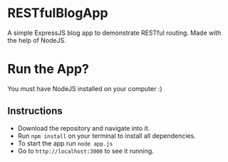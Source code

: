 # RESTfulBlogApp

A simple ExpressJS blog app to demonstrate RESTful routing. Made with the help of NodeJS.


# Run the App?
You must have NodeJS installed on your computer :)
## Instructions

 - Download the repository and navigate into it.
 - Run `npm install` on your terminal to install all dependencies.
 - To start the app run `node app.js`
 - Go to `http://localhost:3000` to see it running.
